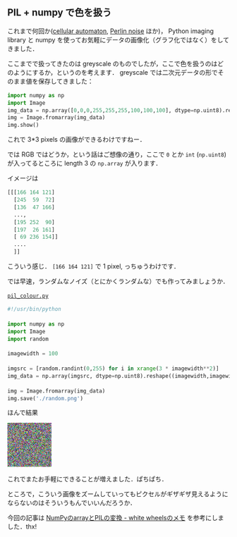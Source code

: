 PIL + numpy で色を扱う
----------------------

これまで何回か([cellular automaton](./1.python-ca.md), [Perlin noise](./9.python-perlinnoise.md) ほか)，
Python imaging library と numpy を使ってお気軽にデータの画像化（グラフ化ではなく）をしてきました．

ここまでで扱ってきたのは greyscale のものでしたが，ここで色を扱うのはどのようにするか，というのを考えます．
greyscale では二次元データの形でそのまま値を保存してきました：

```python
import numpy as np
import Image
img_data = np.array([0,0,0,255,255,255,100,100,100], dtype=np.uint8).reshape((3,3))
img = Image.fromarray(img_data)
img.show()
```

これで 3*3 pixels の画像ができるわけですねー．

では RGB ではどうか，という話はご想像の通り，ここで `0` とか `int` (`np.uint8`) が入ってるところに
length 3 の `np.array` が入ります．

イメージは

```python
[[[166 164 121]
  [245  59  72]
  [136  47 166]
  ..., 
  [195 252  90]
  [197  26 161]
  [ 69 236 154]]
  ....
  ]]
```

こういう感じ． `[166 164 121]` で 1 pixel, っちゅうわけです．

では早速，ランダムなノイズ（とにかくランダムな）でも作ってみましょうか．

[`pil_colour.py`](../../Scripts/19Nov2013.pil-colour.py)

```python
#!/usr/bin/python

import numpy as np
import Image
import random

imagewidth = 100

imgsrc = [random.randint(0,255) for i in xrange(3 * imagewidth**2)]
img_data = np.array(imgsrc, dtype=np.uint8).reshape((imagewidth,imagewidth,3))

img = Image.fromarray(img_data)
img.save('./random.png')
```

ほんで結果

![random.png](../../Pictures/19Nov2013-random.png)

これでまたお手軽にできることが増えました．ぱちぱち．


ところで，こういう画像をズームしていってもピクセルがギザギザ見えるようにならないのはそういうもんでいいんだろうか．


今回の記事は [NumPyのarrayとPILの変換 - white wheelsのメモ](http://d.hatena.ne.jp/white_wheels/20100322/p1) を参考にしました．thx!
